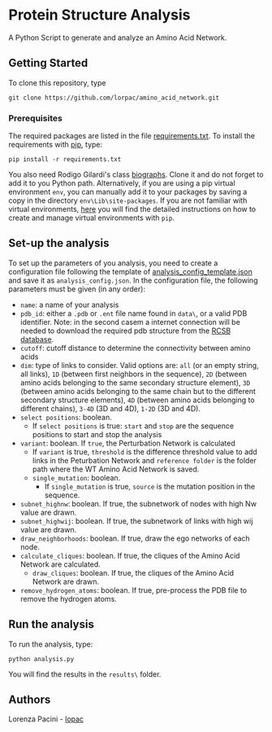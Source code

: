 # Protein Structure Analysis

A Python Script to generate and analyze an Amino Acid Network.

## Getting Started

To clone this repository, type

```
git clone https://github.com/lorpac/amino_acid_network.git
```

### Prerequisites

The required packages are listed in the file [requirements.txt]([https://](https://github.com/lorpac/amino_acid_network/blob/master/requirements.txt)). To install the requirements with [pip](https://pypi.org/project/pip/), type:

```
pip install -r requirements.txt
```

You also need Rodigo Gilardi's class [biographs](https://github.com/rodogi/biographs). Clone it and do not forget to add it to you Python path. Alternatively, if you are using a pip virtual environment `env`, you can manually add it to your packages by saving a copy in the directory `env\Lib\site-packages`. If you are not familiar with virtual environments, [here](https://uoa-eresearch.github.io/eresearch-cookbook/recipe/2014/11/26/python-virtual-env/) you will find the detailed instructions on how to create and manage virtual environments with `pip`.


## Set-up the analysis

To set up the parameters of you analysis, you need to create a configuration file following the template of [analysis_config_template.json]([https://](https://github.com/lorpac/amino_acid_network/blob/master/analysis_config_template.json)) and save it as `analysis_config.json`. In the configuration file, the following parameters must be given (in any order):

- `name`: a name of your analysis
- `pdb_id`: either a `.pdb` or `.ent` file name found in `data\`, or a valid PDB identifier. Note: in the second casem a internet connection will be needed to download the required pdb structure from the [RCSB database](http://www.rcsb.org/).
- `cutoff`: cutoff distance to determine the connectivity between amino acids
- `dim`: type of links to consider. Valid options are: `all` (or an empty string, all links), `1D` (between first neighbors in the sequence), `2D` (between amino acids belonging to the same secondary structure element), `3D` (between amino acids belonging to the same chain but to the different secondary structure elements), `4D` (between amino acids belonging to different chains), `3-4D` (3D and 4D), `1-2D` (3D and 4D).
- `select positions`: boolean.
  - If `select positions` is true: `start` and `stop` are the sequence positions to start and stop the analysis
- `variant`: boolean. If `true`, the Perturbation Network is calculated
  - If `variant` is true, `threshold` is the difference threshold value to add links in the Peturbation Network and `reference folder` is the folder path where the WT Amino Acid Network is saved.
  - `single_mutation`: boolean.
    - If  `single_mutation` is true, `source` is the mutation position in the sequence.
- `subnet_highnw`: boolean. If true, the subnetwork of nodes with high Nw value are drawn.
- `subnet_highwij`: boolean. If true, the subnetwork of links with high wij value are drawn.
- `draw_neighborhoods`: boolean. If true, draw the ego networks of each node.
- `calculate_cliques`: boolean. If true, the cliques of the Amino Acid Network are calculated.
  - `draw_cliques`: boolean. If true, the cliques of the Amino Acid Network are drawn.
- `remove_hydrogen_atoms`: boolean. If true, pre-process the PDB file to remove the hydrogen atoms.

## Run the analysis

To run the analysis, type:

```
python analysis.py
```
You will find the results in the `results\` folder.
## Authors

Lorenza Pacini - [lopac](https://github.com/lorpac)

